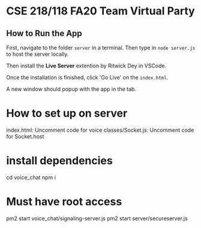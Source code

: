 # CSE 218/118 FA20 Team Virtual Party
## How to Run the App
First, navigate to the folder `server` in a terminal. Then type in `node server.js` to host the server locally.

Then install the **Live Server** extention by Ritwick Dey in VSCode.

Once the installation is finished, click 'Go Live' on the `index.html`.

A new window should popup with the app in the tab.


# How to set up on server ##############################################
index.html: Uncomment code for voice 
classes/Socket.js: Uncomment code for Socket.host 

# install dependencies
cd voice_chat
npm i

# Must have root access 
pm2 start voice_chat/signaling-server.js 
pm2 start server/secureserver.js
